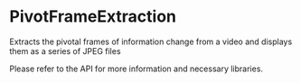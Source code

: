 # PivotFrameExtraction
Extracts the pivotal frames of information change from a video and displays them as a series of JPEG files

Please refer to the API for more information and necessary libraries.
